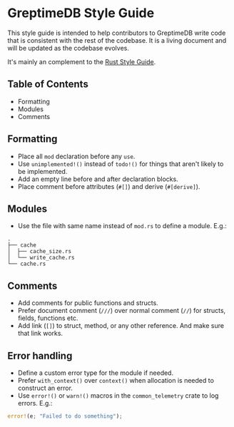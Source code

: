 # GreptimeDB Style Guide

This style guide is intended to help contributors to GreptimeDB write code that is consistent with the rest of the codebase. It is a living document and will be updated as the codebase evolves.

It's mainly an complement to the [Rust Style Guide](https://pingcap.github.io/style-guide/rust/).

## Table of Contents

- Formatting
- Modules
- Comments

## Formatting

- Place all `mod` declaration before any `use`.
- Use `unimplemented!()` instead of `todo!()` for things that aren't likely to be implemented.
- Add an empty line before and after declaration blocks.
- Place comment before attributes (`#[]`) and derive (`#[derive]`).

## Modules

- Use the file with same name instead of `mod.rs` to define a module. E.g.:

```
.
├── cache
│  ├── cache_size.rs
│  └── write_cache.rs
└── cache.rs
```

## Comments

- Add comments for public functions and structs.
- Prefer document comment (`///`) over normal comment (`//`) for structs, fields, functions etc.
- Add link (`[]`) to struct, method, or any other reference. And make sure that link works.

## Error handling

- Define a custom error type for the module if needed.
- Prefer `with_context()` over `context()` when allocation is needed to construct an error.
- Use `error!()` or `warn!()` macros in the `common_telemetry` crate to log errors. E.g.:

```rust
error!(e; "Failed to do something");
```
